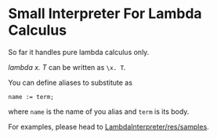 # Small Interpreter For Lambda Calculus

So far it handles pure lambda calculus only.

_lambda x. T_ can be written as `\x. T`.

You can define aliases to substitute as 

    name := term;
    
where `name` is the name of you alias and `term` is its body.

For examples, please head to [LambdaInterpreter/res/samples](https://github.com/PaulAtTUBS/LambdaInterpreter/tree/master/LambdaInterpreter/res/samples).
